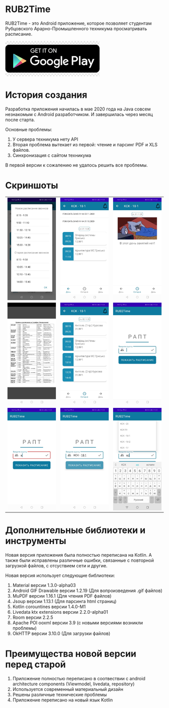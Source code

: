 # RUB2Time
RUB2Time - это Android приложение, которое позволяет студентам Рубцовского Арарно-Промышленного техникума просматривать расписание.

<a href="https://play.google.com/store/apps/details?id=ru.rubt.rubttimetable&hl=ru&gl=US"><img alt="Google Play RUB2Time" src="https://github.com/KiberneticWorm/RUB2Time/blob/main/icons/google_play.png" width="300" /></a>

# История создания
Разработка приложения начилась в мае 2020 года на Java совсем незнакомым с Android разработчиком. И завершилась через месяц после старта.

Основные проблемы:
1. У сервера техникума нету API
2. Вторая проблема вытекает из первой: чтение и парсинг PDF и XLS файлов.
3. Синхронизация с сайтом техникума

В первой версии к сожалению не удалось решить все проблемы.

# Скриншоты

|   |   |   |
|---|---|---|
|![screenshot #1](https://github.com/KiberneticWorm/RUB2Time/blob/main/screenshots/screenshot1.jpg) | ![screenshot #2](https://github.com/KiberneticWorm/RUB2Time/blob/main/screenshots/screenshot2.jpg) | ![screenshot #3](https://github.com/KiberneticWorm/RUB2Time/blob/main/screenshots/screenshot3.jpg)|
|![screenshot #1](https://github.com/KiberneticWorm/RUB2Time/blob/main/screenshots/screenshot4.jpg) | ![screenshot #2](https://github.com/KiberneticWorm/RUB2Time/blob/main/screenshots/screenshot5.jpg) | ![screenshot #3](https://github.com/KiberneticWorm/RUB2Time/blob/main/screenshots/screenshot6.jpg)|
|![screenshot #1](https://github.com/KiberneticWorm/RUB2Time/blob/main/screenshots/screenshot7.jpg) | ![screenshot #2](https://github.com/KiberneticWorm/RUB2Time/blob/main/screenshots/screenshot8.jpg) | ![screenshot #3](https://github.com/KiberneticWorm/RUB2Time/blob/main/screenshots/screenshot9.jpg)|


# Дополнительные библиотеки и инструменты

Новая версия приложения была полностью переписана на Kotlin. А также были исправлены различные ошибки, связанные
с повторной загрузкой файлов, с отсуствием сети и другие.

Новая версия использует следующие библиотеки:

1. Material версии 1.3.0-alpha03
2. Android GIF Drawable версии 1.2.19 (Для вопроизведения .gif файлов)
3. MuPDF версии 1.16.1 (Для чтения PDF файлов)
4. Jsoup версии 1.13.1 (Для парсинга html страниц)
5. Kotlin corountines версии 1.4.0-M1 
6. Livedata ktx extensions версии 2.2.0-alpha01
7. Room версии 2.2.5
8. Apache POI ooxml версии 3.9 (с новыми версиями возникли проблемы)
9. OkHTTP версии 3.10.0 (Для загрузки файлов)

# Преимущества новой версии перед старой

1. Приложение полностью переписано в соотвествии с android architecture components (Viewmodel, livedata, repository)
2. Используется современный материальный дизайн
3. Решены различные технические проблемы
4. Приложение переписано на новый язык Kotlin

